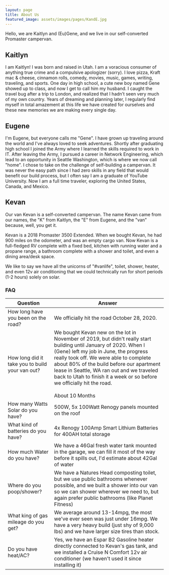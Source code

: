 ```yaml
---
layout: page
title: About Us
featured_image: assets/images/pages/KandE.jpg
---
```


Hello,
we are Kaitlyn and (Eu)Gene, and we live in our self-converted Promaster campervan.


## Kaitlyn

I am Kaitlyn! I was born and raised in Utah. I am a voracious consumer of anything true crime and a compulsive apologizer (sorry). I love pizza, Kraft mac & cheese, cinnamon rolls, comedy, movies, music, games, writing, traveling, and sports. One day in high school, a cute new boy named Gene showed up to class, and now I get to call him my husband. I caught the travel bug after a trip to London, and realized that I hadn’t seen very much of my own country. Years of dreaming and planning later, I regularly find myself in total amazement at this life we have created for ourselves and these new memories we are making every single day.



## Eugene

I'm Eugene, but everyone calls me "Gene". I have grown up traveling around the world and I've always loved to seek adventures. Shortly after graduating high school I joined the Army where I learned the skills required to work in IT. After leaving the Army, I pursued a career in Network Engineering, which lead to an opportunity in Seattle Washington, which is where we now call "home". I chose to take on the challenge of self-building a campervan. It was never the easy path since I had zero skills in any field that would benefit our build process, but I often say I am a graduate of YouTube University. Now I am a full time traveler, exploring the United States, Canada, and Mexico.


## Kevan

Our van Kevan is a self-converted campervan. The name Kevan came from our names, the "K" from Kaitlyn, the "E" from Eugene, and the "van" because, well, you get it.

Kevan is a 2018 Promaster 3500 Extended. When we bought Kevan, he had 900 miles on the odometer, and was an empty cargo van. Now Kevan is a full-fledged RV complete with a fixed bed, kitchen with running water and a propane range, a bathroom complete with a shower and toilet, and even a dining area/desk space.

We like to say we have all the unicorns of "#vanlife", toilet, shower, heater, and even 12v air conditioning that we could technically run for short periods (1-2 hours) solely on solar.



### FAQ

|Question|Answer|
|----------|----------|
|How long have you been on the road? | We officially hit the road October 28, 2020. |
|How long did it take you to build your van out? | We bought Kevan new on the lot in November of 2019, but didn't really start building until January of 2020. When I (Gene) left my job in June, the progress really took off. We were able to complete about 80% of the build before our apartment lease in Seattle, WA ran out and we traveled back to Utah to finish it a week or so before we officially hit the road. <br><br> About 10 Months|
|How many Watts Solar do you have? |500W, 5x 100Watt Renogy panels mounted on the roof|
|What kind of batteries do you have? |4x Renogy 100Amp Smart Lithium Batteries for 400AH total storage|
|How much Water do you have?|We have a 46Gal fresh water tank mounted in the garage, we can fill it most of the way before it spills out, I'd estimate about 42Gal of water|
|Where do you poop/shower? | We have a Natures Head composting toilet, but we use public bathrooms whenever possible, and we built a shower into our van so we can shower wherever we need to, but again prefer public bathrooms (like Planet Fitness)|
|What king of gas mileage do you get? | We average around 13-14mpg, the most we've ever seen was just under 16mpg. We have a very heavy build (just shy of 9,000 lbs) and we have larger size tires than stock. |
|Do you have heat/AC? | Yes, we have an Espar B2 Gasoline heater directly connected to Kevan's gas tank, and we installed a Cruise N Comfort 12v air conditioner (we haven't used it since installing it)



